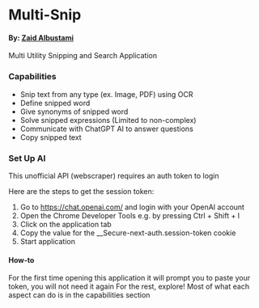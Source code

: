 # Multi-Snip
#### By: [Zaid Albustami](https://github.com/ZaidA2023)

Multi Utility Snipping and Search Application


### Capabilities

- Snip text from any type (ex. Image, PDF) using OCR
- Define snipped word
- Give synonyms of snipped word
- Solve snipped expressions (Limited to non-complex)
- Communicate with ChatGPT AI to answer questions
- Copy snipped text

### Set Up AI

This unofficial API (webscraper) requires an auth token to login

Here are the steps to get the session token: 
1. Go to https://chat.openai.com/ and login with your OpenAI account 
2. Open the Chrome Developer Tools e.g. by pressing Ctrl + Shift + I 
3. Click on the application tab 
4. Copy the value for the __Secure-next-auth.session-token cookie
5. Start application

#### How-to 
For the first time opening this application it will prompt you to paste your token, you will not need it again
For the rest, explore! Most of what each aspect can do is in the capabilities section

